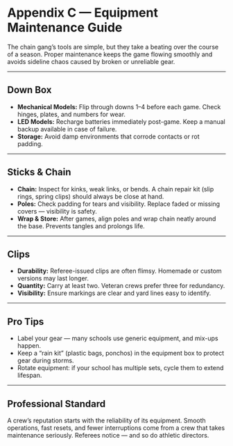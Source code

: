 # Appendix C — Equipment Maintenance Guide

The chain gang’s tools are simple, but they take a beating over the course of 
a season. Proper maintenance keeps the game flowing smoothly and avoids 
sideline chaos caused by broken or unreliable gear.  

---

## Down Box

- **Mechanical Models:** Flip through downs 1–4 before each game. Check hinges, 
  plates, and numbers for wear.  
- **LED Models:** Recharge batteries immediately post-game. Keep a manual 
  backup available in case of failure.  
- **Storage:** Avoid damp environments that corrode contacts or rot padding.  

---

## Sticks & Chain

- **Chain:** Inspect for kinks, weak links, or bends. A chain repair kit 
  (slip rings, spring clips) should always be close at hand.  
- **Poles:** Check padding for tears and visibility. Replace faded or missing 
  covers — visibility is safety.  
- **Wrap & Store:** After games, align poles and wrap chain neatly around the 
  base. Prevents tangles and prolongs life.  

---

## Clips

- **Durability:** Referee-issued clips are often flimsy. Homemade or custom 
  versions may last longer.  
- **Quantity:** Carry at least two. Veteran crews prefer three for redundancy.  
- **Visibility:** Ensure markings are clear and yard lines easy to identify.  

---

## Pro Tips

- Label your gear — many schools use generic equipment, and mix-ups happen.  
- Keep a “rain kit” (plastic bags, ponchos) in the equipment box to protect 
  gear during storms.  
- Rotate equipment: if your school has multiple sets, cycle them to extend 
  lifespan.  
  <!-- end-protip -->


---

## Professional Standard

A crew’s reputation starts with the reliability of its equipment. Smooth 
operations, fast resets, and fewer interruptions come from a crew that takes 
maintenance seriously. Referees notice — and so do athletic directors.  
